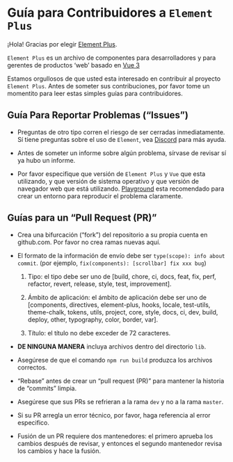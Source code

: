 ﻿# Guía para Contribuidores a `Element Plus`

¡Hola! Gracias por elegir [Element Plus](http://element.eleme.io/#/en-US).

`Element Plus` es un archivo de componentes para desarrolladores y para gerentes de productos ‘web’ basado en [Vue 3](https://vuejs.org/)

Estamos orgullosos de que usted esta interesado en contribuir al proyecto `Element Plus`. Antes de someter sus contribuciones, por favor tome un momentito para leer estas simples guías para contribuidores.

## Guía Para Reportar Problemas (“Issues”)

- Preguntas de otro tipo corren el riesgo de ser cerradas inmediatamente. Sí tiene preguntas sobre el uso de `Element`, vea [Discord](https://discord.com/invite/gXK9XNzW3X) para más ayuda.

- Antes de someter un informe sobre algún problema, sírvase de revisar sí ya hubo un informe.

- Por favor especifique que versión de `Element Plus` y `Vue` que esta utilizando, y que versión de sistema operativo y que versión de navegador web que está utilizando. [Playground](https://element-plus.run/) esta recomendado para crear un entorno para reproducir el problema claramente.

## Guías para un “Pull Request (PR)”

- Crea una bifurcación (“fork”) del repositorio a su propia cuenta en github.com. Por favor no crea ramas nuevas aquí.

- El formato de la información de envío debe ser `type(scope): info about commit`. (por ejemplo, `fix(components): [scrollbar] fix xxx bug`)
  1. Tipo: el tipo debe ser uno de [build, chore, ci, docs, feat, fix, perf, refactor, revert, release, style, test, improvement].

  2. Ámbito de aplicación: el ámbito de aplicación debe ser uno de [components, directives, element-plus, hooks, locale, test-utils, theme-chalk, tokens, utils, project, core, style, docs, ci, dev, build, deploy, other, typography, color, border, var].

  3. Título: el título no debe exceder de 72 caracteres.

- **DE NINGUNA MANERA** incluya archivos dentro del directorio `lib`.

- Asegúrese de que el comando `npm run build` produzca los archivos correctos.

- “Rebase” antes de crear un “pull request (PR)” para mantener la historia de “commits” limpia.

- Asegúrese que sus PRs se refrieran a la rama `dev` y no a la rama `master`.

- Si su PR arregla un error técnico, por favor, haga referencia al error especifico.

- Fusión de un PR requiere dos mantenedores: el primero aprueba los cambios después de revisar, y entonces el segundo mantenedor revisa los cambios y hace la fusión.
